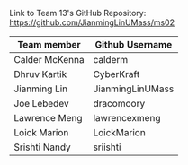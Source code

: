 Link to Team 13's GitHub Repository: https://github.com/JianmingLinUMass/ms02

| Team member    | Github Username  |
| -------------- | ---------------- |
| Calder McKenna | calderm          |
| Dhruv Kartik   | CyberKraft       |
| Jianming Lin   | JianmingLinUMass |
| Joe Lebedev    | dracomoory       |
| Lawrence Meng  | lawrencexmeng    |
| Loick Marion   | LoickMarion      |
| Srishti Nandy  | sriishti         |

